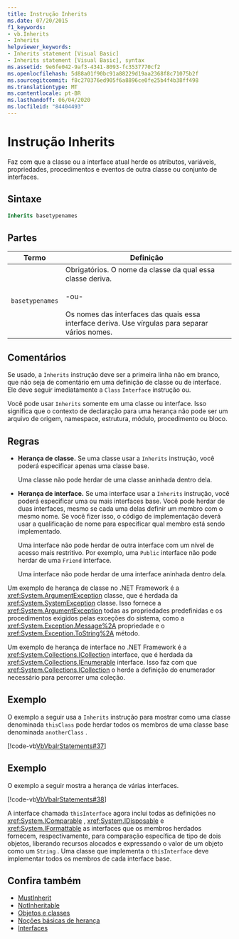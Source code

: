 ```yaml
---
title: Instrução Inherits
ms.date: 07/20/2015
f1_keywords:
- vb.Inherits
- Inherits
helpviewer_keywords:
- Inherits statement [Visual Basic]
- Inherits statement [Visual Basic], syntax
ms.assetid: 9e6fe042-9af3-4341-8093-fc3537770cf2
ms.openlocfilehash: 5d88a01f90bc91a88229d19aa2368f8c71075b2f
ms.sourcegitcommit: f8c270376ed905f6a8896ce0fe25b4f4b38ff498
ms.translationtype: MT
ms.contentlocale: pt-BR
ms.lasthandoff: 06/04/2020
ms.locfileid: "84404493"
---
```

# <a name="inherits-statement"></a>Instrução Inherits
Faz com que a classe ou a interface atual herde os atributos, variáveis, propriedades, procedimentos e eventos de outra classe ou conjunto de interfaces.  
  
## <a name="syntax"></a>Sintaxe  
  
```vb  
Inherits basetypenames  
```  
  
## <a name="parts"></a>Partes  
  
|Termo|Definição|  
|---|---|  
|`basetypenames`|Obrigatórios. O nome da classe da qual essa classe deriva.<br /><br /> -ou-<br /><br /> Os nomes das interfaces das quais essa interface deriva. Use vírgulas para separar vários nomes.|  
  
## <a name="remarks"></a>Comentários  
 Se usado, a `Inherits` instrução deve ser a primeira linha não em branco, que não seja de comentário em uma definição de classe ou de interface. Ele deve seguir imediatamente a `Class` `Interface` instrução ou.  
  
 Você pode usar `Inherits` somente em uma classe ou interface. Isso significa que o contexto de declaração para uma herança não pode ser um arquivo de origem, namespace, estrutura, módulo, procedimento ou bloco.  
  
## <a name="rules"></a>Regras  
  
- **Herança de classe.** Se uma classe usar a `Inherits` instrução, você poderá especificar apenas uma classe base.  
  
     Uma classe não pode herdar de uma classe aninhada dentro dela.  
  
- **Herança de interface.** Se uma interface usar a `Inherits` instrução, você poderá especificar uma ou mais interfaces base. Você pode herdar de duas interfaces, mesmo se cada uma delas definir um membro com o mesmo nome. Se você fizer isso, o código de implementação deverá usar a qualificação de nome para especificar qual membro está sendo implementado.  
  
     Uma interface não pode herdar de outra interface com um nível de acesso mais restritivo. Por exemplo, uma `Public` interface não pode herdar de uma `Friend` interface.  
  
     Uma interface não pode herdar de uma interface aninhada dentro dela.  
  
 Um exemplo de herança de classe no .NET Framework é a <xref:System.ArgumentException> classe, que é herdada da <xref:System.SystemException> classe. Isso fornece a <xref:System.ArgumentException> todas as propriedades predefinidas e os procedimentos exigidos pelas exceções do sistema, como a <xref:System.Exception.Message%2A> propriedade e o <xref:System.Exception.ToString%2A> método.  
  
 Um exemplo de herança de interface no .NET Framework é a <xref:System.Collections.ICollection> interface, que é herdada da <xref:System.Collections.IEnumerable> interface. Isso faz com que <xref:System.Collections.ICollection> o herde a definição do enumerador necessário para percorrer uma coleção.  
  
## <a name="example"></a>Exemplo  
 O exemplo a seguir usa a `Inherits` instrução para mostrar como uma classe denominada `thisClass` pode herdar todos os membros de uma classe base denominada `anotherClass` .  
  
 [!code-vb[VbVbalrStatements#37](~/samples/snippets/visualbasic/VS_Snippets_VBCSharp/VbVbalrStatements/VB/Class1.vb#37)]  
  
## <a name="example"></a>Exemplo  
 O exemplo a seguir mostra a herança de várias interfaces.  
  
 [!code-vb[VbVbalrStatements#38](~/samples/snippets/visualbasic/VS_Snippets_VBCSharp/VbVbalrStatements/VB/Class1.vb#38)]  
  
 A interface chamada `thisInterface` agora inclui todas as definições no <xref:System.IComparable> , <xref:System.IDisposable> e <xref:System.IFormattable> as interfaces que os membros herdados fornecem, respectivamente, para comparação específica de tipo de dois objetos, liberando recursos alocados e expressando o valor de um objeto como um `String` . Uma classe que implementa o `thisInterface` deve implementar todos os membros de cada interface base.  
  
## <a name="see-also"></a>Confira também

- [MustInherit](../modifiers/mustinherit.md)
- [NotInheritable](../modifiers/notinheritable.md)
- [Objetos e classes](../../programming-guide/language-features/objects-and-classes/index.md)
- [Noções básicas de herança](../../programming-guide/language-features/objects-and-classes/inheritance-basics.md)
- [Interfaces](../../programming-guide/language-features/interfaces/index.md)
